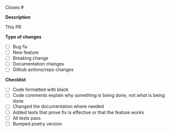 Closes #

**Description** 
<!--- Please include a summary of the changes and the related issue. Please also include relevant context -->

 This PR

**Type of changes**
 <!--- Check all that apply --->

- [ ] Bug fix 
- [ ] New feature
- [ ] Breaking change
- [ ] Documentation changes
- [ ] Github actions/repo changes

**Checklist**

- [ ] Code formatted with black
- [ ] Code comments explain why something is being done, not *what* is being done
- [ ] Changed the documentation where needed
- [ ] Added tests that prove fix is effective or that the feature works
- [ ] All tests pass
- [ ] Bumped poetry version 

<!--- NOTE: minor or patch version only. 1.0.0 is reserved for when 'Tainers are reached more maturity --->

